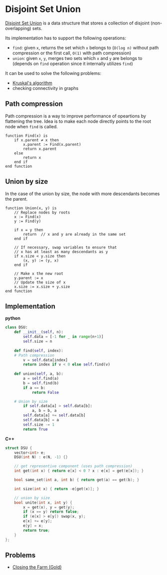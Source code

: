 # Disjoint Set Union

[Disjoint Set Union](https://en.wikipedia.org/wiki/Disjoint-set_data_structure) is a data structure that stores a collection of disjoint (non-overlapping) sets.

Its implementation has to support the following operations:

- `find`: given `x`, returns the set which `x` belongs to (`O(log n)` without path compression or the first call, `O(1)` with path compression)
- `union`: given `x`, `y`, merges two sets which `x` and `y` are belongs to (depends on `find` operation since it internally utilizes `find`)

It can be used to solve the following problems:

- [Kruskal's algorithm](https://en.wikipedia.org/wiki/Kruskal%27s_algorithm)
- checking connectivity in graphs

## Path compression

Path compression is a way to improve performance of opeartions by flattening the tree. Idea is to make each node directly points to the root node when `find` is called.

```
function Find(x) is
    if x.parent ≠ x then
        x.parent := Find(x.parent)
        return x.parent
    else
        return x
    end if
end function
```

## Union by size

In the case of the union by size, the node with more descendants becomes the parent.

```
function Union(x, y) is
    // Replace nodes by roots
    x := Find(x)
    y := Find(y)

    if x = y then
        return  // x and y are already in the same set
    end if

    // If necessary, swap variables to ensure that
    // x has at least as many descendants as y
    if x.size < y.size then
        (x, y) := (y, x)
    end if

    // Make x the new root
    y.parent := x
    // Update the size of x
    x.size := x.size + y.size
end function
```

## Implementation

**python**

```python
class DSU:
    def __init__(self, n):
        self.data = [-1 for _ in range(n+1)]
        self.size = n
    
    def find(self, index):
	# Path compression
        v = self.data[index]
        return index if v < 0 else self.find(v)
    
    def union(self, a, b):
        a = self.find(a)
        b = self.find(b)
        if a == b:
            return False

	# Union by size
        if self.data[a] > self.data[b]:
            a, b = b, a
        self.data[a] += self.data[b]
        self.data[b] = a
        self.size -= 1
        return True
```

**C++**

```cpp
struct DSU {
	vector<int> e;
	DSU(int N) : e(N, -1) {}

	// get representive component (uses path compression)
	int get(int x) { return e[x] < 0 ? x : e[x] = get(e[x]); }

	bool same_set(int a, int b) { return get(a) == get(b); }

	int size(int x) { return -e[get(x)]; }

	// union by size
	bool unite(int x, int y) {
		x = get(x), y = get(y);
		if (x == y) return false;
		if (e[x] > e[y]) swap(x, y);
		e[x] += e[y];
		e[y] = x;
		return true;
	}
};
```

## Problems

- [Closing the Farm (Gold)](https://www.acmicpc.net/problem/12012)
